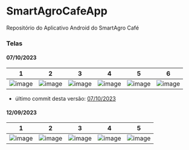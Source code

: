 # SmartAgroCafeApp
Repositório do Aplicativo Android do SmartAgro Café

### Telas
#### 07/10/2023


| 1 | 2 | 3 | 4 | 5 | 6 |
| --- | --- | --- | --- | --- | --- |
| ![image](https://github.com/emerson-prof-carvalho/SmartAgroCafeApp/assets/70644405/fd064002-1909-4b7f-b9b9-977dc9418262) | ![image](https://github.com/emerson-prof-carvalho/SmartAgroCafeApp/assets/70644405/aa44e7e8-117f-4125-9ffc-849c88d58365) | ![image](https://github.com/emerson-prof-carvalho/SmartAgroCafeApp/assets/70644405/36eb2538-b044-4803-b965-65df0eb41936) | ![image](https://github.com/emerson-prof-carvalho/SmartAgroCafeApp/assets/70644405/7377fc54-2af8-487a-8b8f-baa5f638d0b8) | ![image](https://github.com/emerson-prof-carvalho/SmartAgroCafeApp/assets/70644405/27b6c079-daaa-49d3-8ee6-9041656294ca) | ![image](https://github.com/emerson-prof-carvalho/SmartAgroCafeApp/assets/70644405/e9b0a495-ee62-48d8-9399-b98640afc1fe)

- último commit desta versão: [07/10/2023](https://github.com/emerson-prof-carvalho/SmartAgroCafeApp/commit/cb955ba30df1259a5eef09727b67d88a03508c06)
#### 12/09/2023
| 1 | 2 | 3 | 4 | 5 |
| --- | --- | --- | --- | --- |
| ![image](https://github.com/emerson-prof-carvalho/SmartAgroCafeApp/assets/70644405/889bb00a-3cf4-41a8-8863-639b5f51f7ae) | ![image](https://github.com/emerson-prof-carvalho/SmartAgroCafeApp/assets/70644405/aa44e7e8-117f-4125-9ffc-849c88d58365) |  ![image](https://github.com/emerson-prof-carvalho/SmartAgroCafeApp/assets/70644405/65070a20-c364-431e-955c-d6cce446a517) | ![image](https://github.com/emerson-prof-carvalho/SmartAgroCafeApp/assets/70644405/f245efc4-24b4-4c9b-bda9-3d08b0b7c49b) | ![image](https://github.com/emerson-prof-carvalho/SmartAgroCafeApp/assets/70644405/999df749-4bbf-4dbc-8e01-40855f8a04d4)



